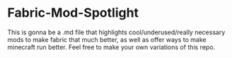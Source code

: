 # Fabric-Mod-Spotlight
This is gonna be a .md file that highlights cool/underused/really necessary mods to make fabric that much better, as well as offer ways to make minecraft run better. Feel free to make your own variations of this repo.
